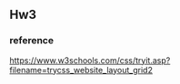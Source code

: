 ## Hw3

### reference

https://www.w3schools.com/css/tryit.asp?filename=trycss_website_layout_grid2



